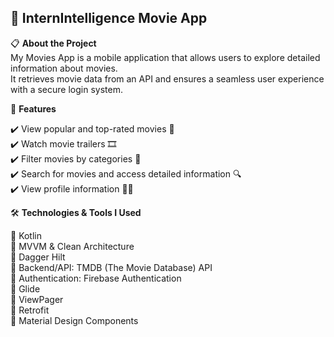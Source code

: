 ## 🎥 InternIntelligence Movie App  

📋 **About the Project**  
My Movies App is a mobile application that allows users to explore detailed information about movies.  
It retrieves movie data from an API and ensures a seamless user experience with a secure login system.  

🚀 **Features**  

✔️ View popular and top-rated movies 🎥  
✔️ Watch movie trailers 🎞️  
✔️ Filter movies by categories 📂  
✔️ Search for movies and access detailed information 🔍  
✔️ View profile information 👨‍💻  

🛠️ **Technologies & Tools I Used**  

🔹 Kotlin  
🔹 MVVM & Clean Architecture  
🔹 Dagger Hilt  
🔹 Backend/API: TMDB (The Movie Database) API  
🔹 Authentication: Firebase Authentication  
🔹 Glide  
🔹 ViewPager  
🔹 Retrofit  
🔹 Material Design Components  

